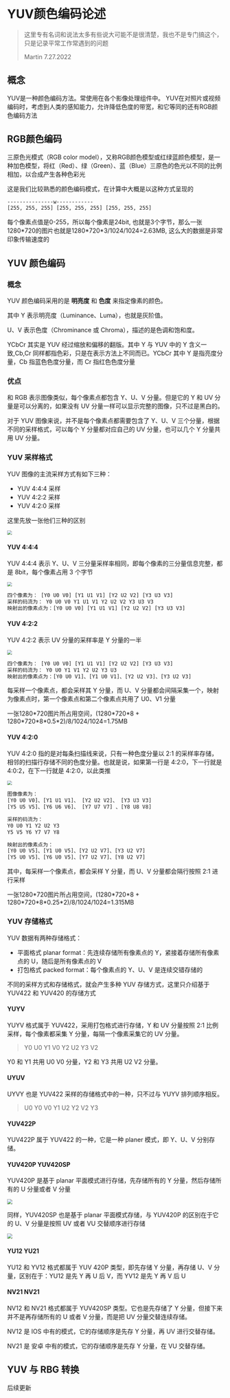 <head><style type="text/css">h1:first-child {display:none;}</style><link rel="shortcut icon" href="https://cdn.jsdelivr.net/npm/lblbk-picgo@latest/work/cola.svg"></head>

# YUV颜色编码论述

> 这里专有名词和说法太多有些说大可能不是很清楚，我也不是专门搞这个，只是记录平常工作常遇到的问题
>
> Martin 7.27.2022
>

## 概念

YUV是一种颜色编码方法。常使用在各个影像处理组件中。 YUV在对照片或视频编码时，考虑到人类的感知能力，允许降低色度的带宽，和它等同的还有RGB颜色编码方法

## RGB颜色编码

三原色光模式（RGB color model），又称RGB颜色模型或红绿蓝颜色模型，是一种加色模型，将红（Red）、绿（Green）、蓝（Blue）三原色的色光以不同的比例相加，以合成产生各种色彩光

这是我们比较熟悉的颜色编码模式，在计算中大概是以这种方式呈现的

```bash
---------------w------------
[255, 255, 255] [255, 255, 255] [255, 255, 255] 
```

每个像素点值是0-255，所以每个像素是24bit, 也就是3个字节，那么一张1280*720的图片也就是1280\*720\*3/1024/1024=2.63MB, 这么大的数据是非常印象传输速度的

## YUV 颜色编码

### 概念

YUV 颜色编码采用的是 **明亮度** 和 **色度** 来指定像素的颜色。

其中 Y 表示明亮度（Luminance、Luma），也就是灰阶值。

U、V 表示色度（Chrominance 或 Chroma），描述的是色调和饱和度。

YCbCr 其实是 YUV 经过缩放和偏移的翻版。其中 Y 与 YUV 中的 Y 含义一致,Cb,Cr 同样都指色彩，只是在表示方法上不同而已。YCbCr 其中 Y 是指亮度分量，Cb 指蓝色色度分量，而 Cr 指红色色度分量

### 优点

和 RGB 表示图像类似，每个像素点都包含 Y、U、V 分量。但是它的 Y 和 UV 分量是可以分离的，如果没有 UV 分量一样可以显示完整的图像，只不过是黑白的。

对于 YUV 图像来说，并不是每个像素点都需要包含了 Y、U、V 三个分量，根据不同的采样格式，可以每个 Y 分量都对应自己的 UV 分量，也可以几个 Y 分量共用 UV 分量。

### YUV 采样格式

YUV 图像的主流采样方式有如下三种：

- YUV 4:4:4 采样
- YUV 4:2:2 采样
- YUV 4:2:0 采样

这里先放一张他们三种的区别

<img src="https://cdn.jsdelivr.net/npm/lblbk-picgo@latest/work/cv-yuv-yuv.jpeg" style="zoom:67%;" />

#### YUV 4:4:4

YUV 4:4:4 表示 Y、U、V 三分量采样率相同，即每个像素的三分量信息完整，都是 8bit，每个像素占用 3 个字节

<img src="https://cdn.jsdelivr.net/npm/lblbk-picgo@latest/work/cv-yuv-yuv444.jpeg" style="zoom:67%;" />

```bash
四个像素为： [Y0 U0 V0] [Y1 U1 V1] [Y2 U2 V2] [Y3 U3 V3]
采样的码流为： Y0 U0 V0 Y1 U1 V1 Y2 U2 V2 Y3 U3 V3
映射出的像素点为：[Y0 U0 V0] [Y1 U1 V1] [Y2 U2 V2] [Y3 U3 V3]
```

#### YUV 4:2:2

YUV 4:2:2 表示 UV 分量的采样率是 Y 分量的一半

<img src="https://cdn.jsdelivr.net/npm/lblbk-picgo@latest/work/cv-yuv-yuv422.jpeg" style="zoom:67%;" />

```bash
四个像素为： [Y0 U0 V0] [Y1 U1 V1] [Y2 U2 V2] [Y3 U3 V3]
采样的码流为： Y0 U0 Y1 V1 Y2 U2 Y3 U3
映射出的像素点为：[Y0 U0 V1]、[Y1 U0 V1]、[Y2 U2 V3]、[Y3 U2 V3]
```

每采样一个像素点，都会采样其 Y 分量，而 U、V 分量都会间隔采集一个，映射为像素点时，第一个像素点和第二个像素点共用了 U0、V1 分量

一张1280\*720图片所占用空间，(1280\*720\*8 + 1280\*720\*8\*0.5\*2)/8/1024/1024=1.75MB

#### YUV 4:2:0

YUV 4:2:0 指的是对每条扫描线来说，只有一种色度分量以 2:1 的采样率存储，相邻的扫描行存储不同的色度分量。也就是说，如果第一行是 4:2:0，下一行就是 4:0:2，在下一行就是 4:2:0，以此类推

<img src="https://cdn.jsdelivr.net/npm/lblbk-picgo@latest/work/cv-yuv-yuv420.jpeg" style="zoom:67%;" />

```bash
图像像素为：
[Y0 U0 V0]、[Y1 U1 V1]、 [Y2 U2 V2]、 [Y3 U3 V3]
[Y5 U5 V5]、[Y6 U6 V6]、 [Y7 U7 V7] 、[Y8 U8 V8]

采样的码流为：
Y0 U0 Y1 Y2 U2 Y3 
Y5 V5 Y6 Y7 V7 Y8

映射出的像素点为：
[Y0 U0 V5]、[Y1 U0 V5]、[Y2 U2 V7]、[Y3 U2 V7]
[Y5 U0 V5]、[Y6 U0 V5]、[Y7 U2 V7]、[Y8 U2 V7]
```

其中，每采样一个像素点，都会采样 Y 分量，而 U、V 分量都会隔行按照 2:1 进行采样

一张1280\*720图片所占用空间，(1280\*720\*8 + 1280\*720\*8\*0.25\*2)/8/1024/1024=1.315MB

### YUV 存储格式

YUV 数据有两种存储格式：

- 平面格式 planar format：先连续存储所有像素点的 Y，紧接着存储所有像素点的 U，随后是所有像素点的 V
- 打包格式 packed format：每个像素点的 Y、U、V 是连续交错存储的

不同的采样方式和存储格式，就会产生多种 YUV 存储方式，这里只介绍基于 YUV422 和 YUV420 的存储方式

#### YUYV

YUYV 格式属于 YUV422，采用打包格式进行存储，Y 和 UV 分量按照 2:1 比例采样，每个像素都采集 Y 分量，每隔一个像素采集它的 UV 分量。

> Y0 U0 Y1 V0 Y2 U2 Y3 V2

Y0 和 Y1 共用 U0 V0 分量，Y2 和 Y3 共用 U2 V2 分量。

#### UYUV

UYVY 也是 YUV422 采样的存储格式中的一种，只不过与 YUYV 排列顺序相反。

> U0 Y0 V0 Y1 U2 Y2 V2 Y3

#### YUV422P

YUV422P 属于 YUV422 的一种，它是一种 planer 模式，即 Y、U、V 分别存储。

#### YUV420P YUV420SP

YUV420P 是基于 planar 平面模式进行存储，先存储所有的 Y 分量，然后存储所有的 U 分量或者 V 分量

<img src="https://cdn.jsdelivr.net/npm/lblbk-picgo@latest/work/cv-yuv-yuv420p.png" style="zoom:75%;" />

同样，YUV420SP 也是基于 planar 平面模式存储，与 YUV420P 的区别在于它的 U、V 分量是按照 UV 或者 VU 交替顺序进行存储

<img src="https://cdn.jsdelivr.net/npm/lblbk-picgo@latest/work/cv-yuv-yuv420sp.png" style="zoom:75%;" />

#### YU12 YU21

YU12 和 YV12 格式都属于 YUV 420P 类型，即先存储 Y 分量，再存储 U、V 分量，区别在于：YU12 是先 Y 再 U 后 V，而 YV12 是先 Y 再 V 后 U 

#### NV21 NV21

NV12 和 NV21 格式都属于 YUV420SP 类型。它也是先存储了 Y 分量，但接下来并不是再存储所有的 U 或者 V 分量，而是把 UV 分量交替连续存储。

NV12 是 IOS 中有的模式，它的存储顺序是先存 Y 分量，再 UV 进行交替存储。

NV21 是 安卓 中有的模式，它的存储顺序是先存 Y 分量，在 VU 交替存储。

## YUV 与 RBG 转换

后续更新